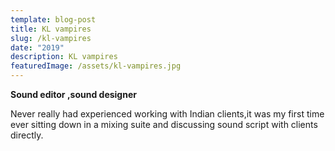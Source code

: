```yaml
---
template: blog-post
title: KL vampires
slug: /kl-vampires
date: "2019"
description: KL vampires
featuredImage: /assets/kl-vampires.jpg
---
```


**Sound editor ,sound designer**

Never really had experienced working with Indian clients,it was my first time ever sitting down in a mixing suite and discussing sound script with clients directly.
